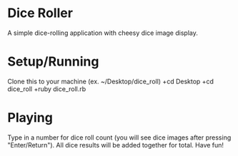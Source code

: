 # Dice Roller
A simple dice-rolling application with cheesy dice image display.

# Setup/Running
Clone this to your machine (ex. ~/Desktop/dice_roll)
+cd Desktop
+cd dice_roll
+ruby dice_roll.rb

# Playing
Type in a number for dice roll count (you will see dice images after pressing "Enter/Return").
All dice results will be added together for total.
Have fun!
